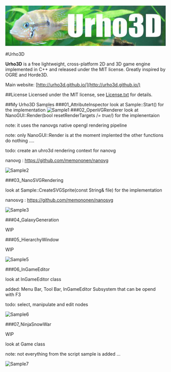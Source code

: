 ﻿![Urho3D logo](https://raw.githubusercontent.com/urho3d/Urho3D/master/bin/Data/Textures/LogoLarge.png)

#Urho3D

**Urho3D** is a free lightweight, cross-platform 2D and 3D game engine implemented in C++ and released under the MIT license. Greatly inspired by OGRE and Horde3D.

Main website: [http://urho3d.github.io/](http://urho3d.github.io/)

##License
Licensed under the MIT license, see [License.txt](https://github.com/urho3d/Urho3D/blob/master/License.txt) for details.



##My Urho3D Samples
###01_AttributeInspector
look at Sample::Start() for the implementation
![Sample1](https://raw.githubusercontent.com/scorvi/Urho3DSamples/master/screenshots/01_AttributeInspector.png)
###02_OpenVGRenderer
look at NanoGUI::Render(bool resetRenderTargets /*= true*/) for the implenentaion

note: it uses the nanovgs native opengl rendering pipeline 

note: only NanoGUI::Render is at the moment implented the other functions do nothing .... 

todo: create an uhro3d rendering context for nanovg

nanovg : https://github.com/memononen/nanovg

![Sample2](https://raw.githubusercontent.com/scorvi/Urho3DSamples/master/screenshots/02_OpenVGRenderer.png)

###03_NanoSVGRendering

look at Sample::CreateSVGSprite(const String& file) for the implementation

nanosvg : https://github.com/memononen/nanosvg

![Sample3](https://raw.githubusercontent.com/scorvi/Urho3DSamples/master/screenshots/03_NanoSVGRendering.png)

###04_GalaxyGeneration

WIP

###05_HierarchyWindow

WIP

![Sample5](https://raw.githubusercontent.com/scorvi/Urho3DSamples/master/screenshots/05_HierarchyWindow.png)

###06_InGameEditor

look at InGameEditor class

added: Menu Bar, Tool Bar, InGameEditor Subsystem that can be opend with F3

todo: select, manipulate and edit nodes

![Sample6](https://raw.githubusercontent.com/scorvi/Urho3DSamples/master/screenshots/06_InGameEditor.png)

###07_NinjaSnowWar

WIP 

look at Game class

note: not everything from the script sample is added ...

![Sample7](https://raw.githubusercontent.com/scorvi/Urho3DSamples/master/screenshots/07_NinjaSnowWar.png)